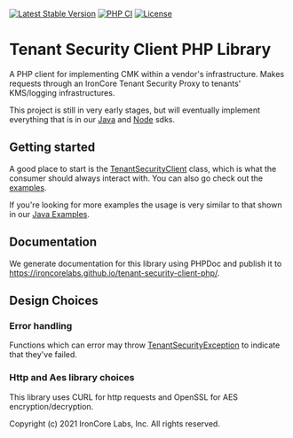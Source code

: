 [![Latest Stable Version](http://poser.pugx.org/ironcorelabs/tenant-security-client-php/v)](https://packagist.org/packages/ironcorelabs/tenant-security-client-php)
[![PHP CI](https://github.com/IronCoreLabs/tenant-security-client-php/actions/workflows/ci.yaml/badge.svg)](https://github.com/IronCoreLabs/tenant-security-client-php/actions/workflows/ci.yaml)
[![License](http://poser.pugx.org/ironcorelabs/tenant-security-client-php/license)](https://packagist.org/packages/ironcorelabs/tenant-security-client-php)

# Tenant Security Client PHP Library

A PHP client for implementing CMK within a vendor's infrastructure. Makes requests through an
IronCore Tenant Security Proxy to tenants' KMS/logging infrastructures.

This project is still in very early stages, but will eventually implement everything that is in our [Java](https://github.com/ironcorelabs/tenant-security-client-java) and [Node](https://github.com/IronCoreLabs/tenant-security-client-nodejs/) sdks.

## Getting started

A good place to start is the [TenantSecurityClient](https://ironcorelabs.github.io/tenant-security-client-php/classes/IronCore-TenantSecurityClient.html) class, which is what the consumer should always interact with. You can also go check out the [examples](https://github.com/IronCoreLabs/tenant-security-client-php/tree/main/Examples).

If you're looking for more examples the usage is very similar to that shown in our [Java Examples](https://github.com/IronCoreLabs/tenant-security-client-java/tree/main/examples).

## Documentation

We generate documentation for this library using PHPDoc and publish it to https://ironcorelabs.github.io/tenant-security-client-php/.

## Design Choices

### Error handling

Functions which can error may throw [TenantSecurityException](https://ironcorelabs.github.io/tenant-security-client-php/classes/IronCore-Exception-TenantSecurityException.html) to indicate that they've failed.

### Http and Aes library choices

This library uses CURL for http requests and OpenSSL for AES encryption/decryption.

Copyright (c) 2021 IronCore Labs, Inc. All rights reserved.
